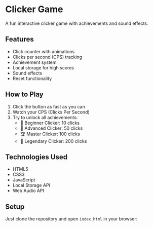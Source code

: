 # Clicker Game

A fun interactive clicker game with achievements and sound effects.

## Features

- Click counter with animations
- Clicks per second (CPS) tracking
- Achievement system
- Local storage for high scores
- Sound effects
- Reset functionality

## How to Play

1. Click the button as fast as you can
2. Watch your CPS (Clicks Per Second)
3. Try to unlock all achievements:
   - 🎉 Beginner Clicker: 10 clicks
   - 🌟 Advanced Clicker: 50 clicks
   - 🏆 Master Clicker: 100 clicks
   - 👑 Legendary Clicker: 200 clicks

## Technologies Used

- HTML5
- CSS3
- JavaScript
- Local Storage API
- Web Audio API

## Setup

Just clone the repository and open `index.html` in your browser:
